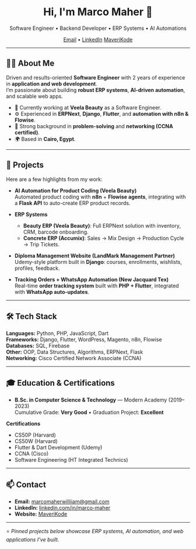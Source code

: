 <h1 align="center">Hi, I'm Marco Maher 👋</h1>

<p align="center">
Software Engineer • Backend Developer • ERP Systems • AI Automations
</p>

<p align="center">
<a href="mailto:marcomaherwilliiam@gmail.com">Email</a> •
<a href="https://www.linkedin.com/in/marco-maher/">LinkedIn</a>
<a href="https://www.maverikode.com">MaveriKode</a>
</p>

---

## 👨‍💻 About Me
Driven and results-oriented **Software Engineer** with 2 years of experience in **application and web development**.  
I’m passionate about building **robust ERP systems**, **AI-driven automation**, and scalable web apps.  

- 🔭 Currently working at **Veela Beauty** as a Software Engineer.  
- ⚙️ Experienced in **ERPNext**, **Django**, **Flutter**, and **automation with n8n & Flowise**.  
- 🧠 Strong background in **problem-solving** and **networking (CCNA certified)**.  
- 🌍 Based in **Cairo, Egypt**.  

---

## 🚀 Projects
Here are a few highlights from my work:

- **AI Automation for Product Coding (Veela Beauty)**  
  Automated product coding with **n8n** + **Flowise agents**, integrating with a **Flask API** to auto-create ERP product records.

- **ERP Systems**  
  - **Beauty ERP (Veela Beauty)**: Full ERPNext solution with inventory, CRM, barcode onboarding.  
  - **Concrete ERP (Accumix)**: Sales → Mix Design → Production Cycle → Trip Tickets.

- **Diploma Management Website (LandMark Management Partner)**  
  Udemy-style platform built in **Django**: courses, enrollments, wishlists, profiles, feedback.

- **Tracking Orders + WhatsApp Automation (New Jacquard Tex)**  
  Real-time **order tracking system** built with **PHP + Flutter**, integrated with **WhatsApp auto-updates**.

---

## 🛠 Tech Stack
**Languages:** Python, PHP, JavaScript, Dart  
**Frameworks:** Django, Flutter, WordPress, Magento, n8n, Flowise  
**Databases:** SQL, Firebase  
**Other:** OOP, Data Structures, Algorithms, ERPNext, Flask  
**Networking:** Cisco Certified Network Associate (CCNA)

---

## 🎓 Education & Certifications
- **B.Sc. in Computer Science & Technology** — Modern Academy (2019–2023)  
  Cumulative Grade: **Very Good** • Graduation Project: **Excellent**

**Certifications**  
- CS50P (Harvard)  
- CS50W (Harvard)  
- Flutter & Dart Development (Udemy)  
- CCNA (Cisco)  
- Software Engineering (HT Integrated Technics)

---

## 📫 Contact
- **Email:** [marcomaherwilliiam@gmail.com](mailto:marcomaherwilliiam@gmail.com)  
- **LinkedIn:** [linkedin.com/in/marco-maher](https://www.linkedin.com/in/marco-maher)  
- **Website:** [MaveriKode](https://www.maverikode.com)

---

⭐️ *Pinned projects below showcase ERP systems, AI automation, and web applications I’ve built.*